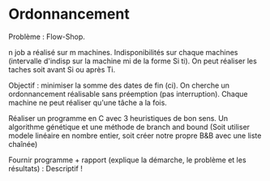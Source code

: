 # Ordonnancement

Problème : Flow-Shop. 

n job a réalisé sur m machines. Indisponibilités sur chaque machines (intervalle d'indisp sur la machine mi de la forme Si ti). 
On peut réaliser les taches soit avant Si ou après Ti.

Objectif : minimiser la somme des dates de fin (ci). 
On cherche un ordonnancement réalisable sans préemption (pas interruption). Chaque machine ne peut réaliser qu'une tâche a la fois.

Réaliser un programme en C avec 3 heuristiques de bon sens.
Un algorithme génétique et une méthode de branch and bound (Soit utiliser modele linéaire en nombre entier, soit créer notre propre B&B avec une liste chaînée)

Fournir programme + rapport (explique la démarche, le problème et les résultats) : Descriptif ! 
